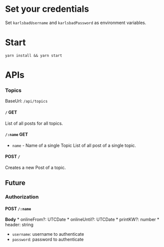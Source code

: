 # Set your credentials
Set `karlsbadUsername` and `karlsbadPassword` as environment variables.

# Start
`yarn install && yarn start`

# APIs
### Topics
BaseUrl: `/api/topics`

#### `/` GET
List of all posts for all topics.

#### `/:name` GET
* `name` - Name of a single Topic
List of all post of a single topic.


#### POST `/`
Creates a new Post of a topic.


## Future
### Authorization

#### POST `/:name`
__Body__
    * onlineFrom?: UTCDate
    * onlineUntil?: UTCDate
    * printKW?: number
    * header: string


* `username`: username to authenticate
* `password`: password to authenticate